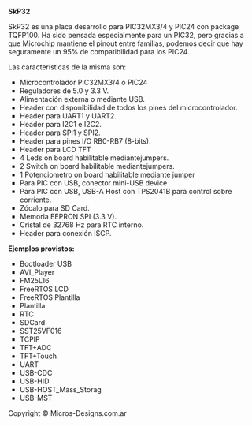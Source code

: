 <b>SkP32</b>

<p>SkP32 es una placa desarrollo para PIC32MX3/4 y PIC24 con package TQFP100. Ha sido pensada especialmente para un PIC32, 
pero gracias a que Microchip mantiene el pinout entre familias, podemos decir que hay seguramente un 95% de compatibilidad 
para los PIC24.</p>

Las características de la misma son:

<ul>
<li type="square">Microcontrolador PIC32MX3/4 o PIC24</li>
<li type="square">Reguladores de 5.0 y 3.3 V.</li>
<li type="square">Alimentación externa o mediante USB.</li>
<li type="square">Header con disponibilidad de todos los pines del microcontrolador.</li>
<li type="square">Header para UART1 y UART2.</li>
<li type="square">Header para I2C1 e I2C2.</li>
<li type="square">Header para SPI1 y SPI2.</li>
<li type="square">Header para pines I/O RB0-RB7 (8-bits).</li>
<li type="square">Header para LCD TFT</li>
<li type="square">4 Leds on board habilitable mediantejumpers.</li>
<li type="square">2 Switch on board habilitable mediantejumpers.</li>
<li type="square">1 Potenciometro on board habilitable mediante jumper</li>
<li type="square">Para PIC con USB, conector mini-USB device</li>
<li type="square">Para PIC con USB, USB-A Host con TPS2041B para control sobre corriente.</li>
<li type="square">Zócalo para SD Card.</li>
<li type="square">Memoria EEPRON SPI (3.3 V).</li>
<li type="square">Cristal de 32768 Hz para RTC interno.</li>
<li type="square">Header para conexión ISCP.</li>
</ul>

<b>Ejemplos provistos:</b>
<ul>
<li type="square">Bootloader USB</li>
<li type="square">AVI_Player</li>	
<li type="square">FM25L16	</li>
<li type="square">FreeRTOS LCD</li>	
<li type="square">FreeRTOS Plantilla</li>	
<li type="square">Plantilla	</li>
<li type="square">RTC	</li>
<li type="square">SDCard	</li>
<li type="square">SST25VF016	</li>
<li type="square">TCPIP	</li>
<li type="square">TFT+ADC	</li>
<li type="square">TFT+Touch	</li>
<li type="square">UART</li>	
<li type="square">USB-CDC	</li>
<li type="square">USB-HID	</li>
<li type="square">USB-HOST_Mass_Storag</li>
<li type="square">USB-MST</li>
</ul>

<p>Copyright © Micros-Designs.com.ar</p>
